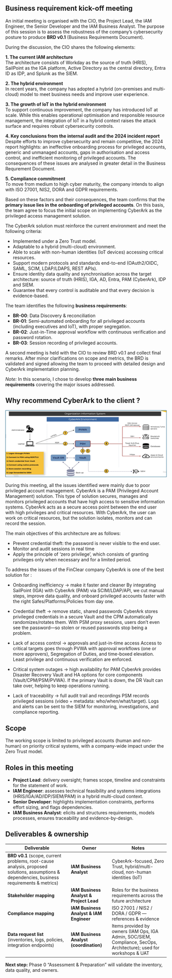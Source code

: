 ## Business requirement kick-off meeting

An initial meeting is organised with the CIO, the Project Lead, the IAM Engineer, the Senior Developer and the IAM Business Analyst. The purpose of this session is to assess the robustness of the company’s cybersecurity posture to produce **BRD v0.1** (Business Requirements Document).

During the discussion, the CIO shares the following elements:

   **1. The current IAM architecture**  
         The architecture consists of Workday as the source of truth (HRIS), SailPoint as the IGA platform, Active Directory as the central directory, Entra ID as IDP, and Splunk as the SIEM.

   **2. The hybrid environment**  
         In recent years, the company has adopted a hybrid (on-premises and multi-cloud) model to meet business needs and improve user experience.

   **3. The growth of IoT in the hybrid environment**  
         To support continuous improvement, the company has introduced IoT at scale. While this enables operational optimisation and responsible    resource management, the integration of IoT in a hybrid context raises the attack surface and requires robust cybersecurity controls.

   **4. Key conclusions from the internal audit and the 2024 incident report**  
Despite efforts to improve cybersecurity and remain competitive, the 2024 report highlights: an ineffective onboarding process for privileged accounts, generic and unmanaged accounts, gaps in authorisation and access control, and inefficient monitoring of privileged accounts.
The consequences of these issues are analysed in greater detail in the Business Requrement Document.

   **5. Compliance commitment**  
      To move from medium to high cyber maturity, the company intends to align with ISO 27001, NIS2, DORA and GDPR requirements.

Based on these factors and their consequences, the team confirms that the **primary issue lies in the onboarding of privileged accounts**. On this basis, the team agree to focus the initial scope on implementing CyberArk as the privileged access management solution.

The CyberArk solution must reinforce the current environment and meet the following criteria:
- Implemented under a Zero Trust model.  
- Adaptable to a hybrid (multi-cloud) environment.  
- Able to scale with non-human identities (IoT devices) accessing critical resources.  
- Support modern protocols and standards end-to-end (OAuth2/OIDC, SAML, SCIM, LDAP/LDAPS, REST APIs).  
- Ensure identity data quality and synchronisation across the target architecture: source of truth (HRIS), IGA, AD, Entra, PAM (CyberArk), IDP and SIEM.  
- Guarantee that every control is auditable and that every decision is evidence-based.

The team identifies the following **business requirements**:

- **BR-00**: Data Discovery & reconciliation
- **BR-01**: Semi-automated onboarding for all privileged accounts (including executives and IoT), with proper segregation.  
- **BR-02**: Just-in-Time approval workflow with continuous verification and password rotation.  
- **BR-03**: Session recording of privileged accounts.

A second meeting is held with the CIO to review BRD v0.1 and collect final remarks. After minor clarifications on scope and metrics, the BRD is validated and signed allowing the team to proceed with detailed design and CyberArk implementation planning.

*Note:* In this scenario, I chose to develop **three main business requirements** covering the major issues addressed.

## Why recommend CyberArk to the client ?

![CyberArk Architecture](https://github.com/Kristina-1991/CyberArk-Implementation-Portfolio/blob/94f69b3f48819ca42c81871d6e285aa5a0e04e9e/99_Support-documents/diagrams/CyberArk.png?raw=true)


During this meeting, all the issues identified were mainly due to poor privileged account management. CyberArk is a PAM (Privileged Account Management) solution. This type of solution secures, manages and monitors privileged accounts that have high access to sensitive information systems.
CyberArk acts as a secure access point between the end user with high privileges and critical resources. With CyberArk, the user can work on critical resources, but the solution isolates, monitors and can record the session.

The main objectives of this architecture are as follows:
- Prevent credential theft: the password is never visible to the end user.
- Monitor and audit sessions in real time
- Apply the principle of ‘zero privilege’, which consists of granting privileges only when necessary and for a limited period.  

To address the issues of the FinClear company CyberArk is one of the best solution for :

- Onboarding inefficiency → make it faster and cleaner
By integrating SailPoint (IGA) with CyberArk (PAM) via SCIM/LDAP/API, we cut manual steps, improve data quality, and onboard privileged accounts faster with the right Safes/Platforms/Policies from day one.

- Credential theft → remove static, shared passwords
CyberArk stores privileged credentials in a secure Vault and the CPM automatically randomizes/rotates them. With PSM proxy sessions, users don’t even see the password—so stolen or reused passwords stop being a problem.

- Lack of access control → approvals and just-in-time access
Access to critical targets goes through PVWA with approval workflows (one or more approvers), Segregation of Duties, and time-boxed elevation. Least privilege and continuous verification are enforced.

- Critical system outages → high availability for PAM
CyberArk provides Disaster Recovery Vault and HA options for core components (Vault/CPM/PSM/PVWA). If the primary Vault is down, the DR Vault can take over, helping to keep operations running.

- Lack of traceability → full audit trail and recordings
PSM records privileged sessions (video + metadata: who/when/what/target). Logs and alerts can be sent to the SIEM for monitoring, investigations, and compliance reporting.


## Scope

The working scope is limited to privileged accounts (human and non-human) on priority critical systems, with a company-wide impact under the Zero Trust model.


## Roles in this meeting

- **Project Lead**: delivery oversight; frames scope, timeline and constraints for the statement of work.  
- **IAM Engineer**: assesses technical feasibility and systems integrations (HRIS/IGA/AD/IDP/SIEM/PAM) in a hybrid multi-cloud context.  
- **Senior Developer**: highlights implementation constraints, performs effort sizing, and flags dependencies.  
- **IAM Business Analyst**: elicits and structures requirements, models processes, ensures traceability and evidence-by-design.


## Deliverables & ownership

| Deliverable | Owner | Notes |
|---|---|---|
| **BRD v0.1** (scope, current problems, root-cause analysis, proposed solutions, assumptions & dependencies, business requirements & metrics) | **IAM Business Analyst** | CyberArk-focused, Zero Trust, hybrid/multi-cloud, non-human identities (IoT) |
| **Stakeholder mapping** | **IAM Business Analyst & Project Lead** | Roles for the business requirements across the future architecture |
| **Compliance mapping** | **IAM Business Analyst & IAM Engineer** | ISO 27001 / NIS2 / DORA / GDPR — references & evidence |
| **Data request list** (inventories, logs, policies, integration endpoints) | **IAM Business Analyst (coordination)** | Items provided by owners (IAM Ops, IGA Admin, SOC/SIEM, Compliance, SecOps, Architecture); used for workshops & UAT |

**Next step:** Phase 0 “Assessment & Preparation” will validate the inventory, data quality, and owners.

